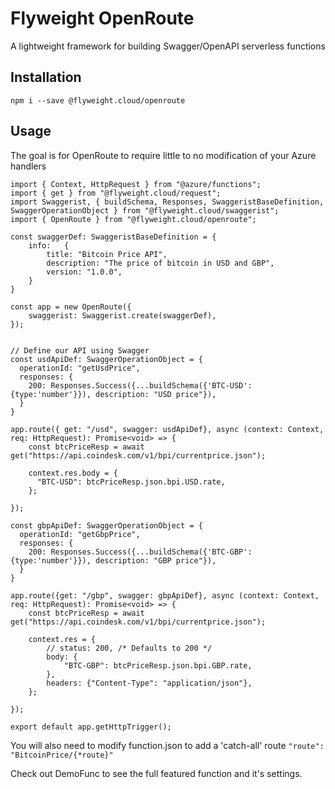 # Flyweight OpenRoute

A lightweight framework for building Swagger/OpenAPI serverless functions

## Installation

`npm i --save @flyweight.cloud/openroute`

## Usage

The goal is for OpenRoute to require little to no modification of your Azure handlers


```
import { Context, HttpRequest } from "@azure/functions";
import { get } from "@flyweight.cloud/request";
import Swaggerist, { buildSchema, Responses, SwaggeristBaseDefinition, SwaggerOperationObject } from "@flyweight.cloud/swaggerist";
import { OpenRoute } from "@flyweight.cloud/openroute";

const swaggerDef: SwaggeristBaseDefinition = {
    info:   {
        title: "Bitcoin Price API",
        description: "The price of bitcoin in USD and GBP",
        version: "1.0.0",
    }
}

const app = new OpenRoute({
    swaggerist: Swaggerist.create(swaggerDef),
});


// Define our API using Swagger
const usdApiDef: SwaggerOperationObject = {
  operationId: "getUsdPrice",
  responses: {
    200: Responses.Success({...buildSchema({'BTC-USD': {type:'number'}}), description: "USD price"}),
  }
}

app.route({ get: "/usd", swagger: usdApiDef}, async (context: Context, req: HttpRequest): Promise<void> => {
    const btcPriceResp = await get("https://api.coindesk.com/v1/bpi/currentprice.json");

    context.res.body = {
      "BTC-USD": btcPriceResp.json.bpi.USD.rate,
    };

});

const gbpApiDef: SwaggerOperationObject = {
  operationId: "getGbpPrice",
  responses: {
    200: Responses.Success({...buildSchema({'BTC-GBP': {type:'number'}}), description: "GBP price"}),
  }
}

app.route({get: "/gbp", swagger: gbpApiDef}, async (context: Context, req: HttpRequest): Promise<void> => {
    const btcPriceResp = await get("https://api.coindesk.com/v1/bpi/currentprice.json");

    context.res = {
        // status: 200, /* Defaults to 200 */
        body: {
            "BTC-GBP": btcPriceResp.json.bpi.GBP.rate,
        },
        headers: {"Content-Type": "application/json"},
    };

});

export default app.getHttpTrigger();
```

You will also need to modify function.json to add a 'catch-all' route
`"route": "BitcoinPrice/{*route}"`

Check out DemoFunc to see the full featured function and it's settings.
